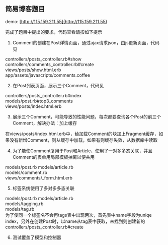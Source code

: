 ## 简易博客题目

demo: [http://115.159.211.55](http://115.159.211.55)

完成了题目中提出的要求，代码查看请按如下提示

1. Comment的创建在Post详情页面，通过ajax请求json，由js更新页面，代码见

  controllers/posts_controller.rb#show  
  controllers/comments_controller.rb#create  
  views/posts/show.html.erb  
  app/assets/javascripts/comments.coffee

2. 在Post列表页面，展示三个Comment，代码见
  
  controllers/posts_controller.rb#index  
  models/post.rb#top3_comments  
  views/posts/index.html.erb  

3. 展示三个Comment，可能导致的性能问题，每次都要查询各个Post的前三个Comment，解决办法：加上缓存

  在views/posts/index.html.erb中，给加载Comment的块加上Fragment缓存，如果没有新增Comment，则从缓存中加载，如果有则缓存失效，从数据库中读取

4. 为了能使Comment复用于Post和Article，使用了一对多多态关联，并且Comment的表单用局部模板抽离以便共用
  
  models/post.rb models/article.rb  
  models/comment.rb  
  views/comments/_form.html.erb  

5. 标签系统使用了多对多多态关联

  models/post.rb models/article.rb  
  models/tagging.rb  
  models/tag.rb  
  为了使同一个标签名不会再tags表中出现两次，首先表中name字段为uniqe index，另外在创建Post时，以name从tag表中获取，未找到则创建新的  
  controllers/posts_controller.rb#create
  
6. 测试覆盖了模型和控制器
